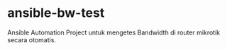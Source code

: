 # ansible-bw-test
Ansible Automation Project untuk mengetes Bandwidth di router mikrotik secara otomatis.
